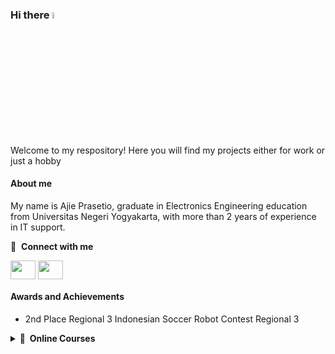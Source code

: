 ### Hi there <a href="https://www.gautamkrishnar.com/"><img src="https://media.giphy.com/media/hvRJCLFzcasrR4ia7z/giphy.gif" width="5%"></a>

Welcome to my respository! Here you will find my projects either for work or just a hobby

#### About me
My name is Ajie Prasetio, graduate in Electronics Engineering education from Universitas Negeri Yogyakarta, with more than 2 years of experience in IT support.

 
🔗 &nbsp;**Connect with me**
<p align="left">
<a href="https://www.linkedin.com/in/ajie-prasetio-035161241" target="blank"><img align="center" src="https://raw.githubusercontent.com/rahuldkjain/github-profile-readme-generator/master/src/images/icons/Social/linked-in-alt.svg" height="30" width="40" /></a>
<a href="https://www.instagram.com/jiebon15" target="blank"><img align="center" src="https://raw.githubusercontent.com/rahuldkjain/github-profile-readme-generator/master/src/images/icons/Social/instagram.svg" height="30" width="40" /></a>

  
#### Awards and Achievements
- 2nd Place Regional 3 Indonesian Soccer Robot Contest Regional 3

<details>
  <summary><b>📕&nbsp;&nbsp;Online&nbsp;Courses</b></summary>
  <br/>
- Introduction to Image Processing
- Work Smarter with Microsoft Word
3. Exploratory Data Analysis with MATLAB
4. System Administration and IT Infrastructure Services
5. Introduction to Git and GitHub
6. Introduction to Business Analysis Using Spreadsheets: Basics
7. Create Charts and Dashboard using Google Sheets
8. Introduction to Python
9. Foundations: Data, Data, Everywhere
10. Take a Swing at Baseball Analytics: Explore Player Careers
11. Introduction to Mechanical Engineering Design and Manufacturing with Fusion 360
12. Operating Systems and You: Becoming a Power User
13. The Bits and Bytes of Computer Networking
14. Interfacing with the Raspberry Pi
15. Using Python to Access Web Data
16. Using Python to Interact with the Operating System
17. Using Databases with Python
18. Crash Course on Python
19. Image Processing with Python
20. Technical Support Fundamentals
21. The Arduino Platform and C Programming
22. Introduction to the Internet of Things and Embedded Systems
23. The Raspberry Pi Platform and Python Programming for the Raspberry Pi
24. Interfacing with the Arduino
25. Python Data Structures
26. Programming for Everybody (Getting Started with Python)
</details>
